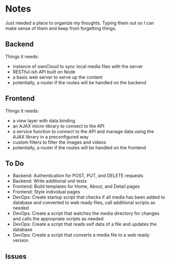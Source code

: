 Notes
=====

Just needed a place to organize my thoughts. Typing them out so I can make sense of them and keep from forgetting things.

Backend
-------

Things it needs:

* instance of ownCloud to sync local media files with the server
* RESTful-ish API built on Node
* a basic web server to serve up the content
* potentially, a router if the routes will be handled on the backend

Frontend
--------

Things it needs:

* a view layer with data binding
* an AJAX micro-library to connect to the API
* a service function to connect to the API and manage data using the AJAX library in a preconfigured way
* custom filters to filter the images and videos
* potentially, a router if the routes will be handled on the frontend

To Do
-----

* Backend: Authentication for POST, PUT, and DELETE requests
* Backend: Write additional unit tests
* Frontend: Build templates for Home, About, and Detail pages
* Frontend: Style individual pages
* DevOps: Create startup script that checks if all media has been added to database and converted to web ready files,
 call additional scripts as needed
* DevOps: Create a script that watches the media directory for changes and calls the appropriate scripts as needed
* DevOps: Create a script that reads exif data of a file and updates the database
* DevOps: Create a script that converts a media file to a web ready version


Issues
------

